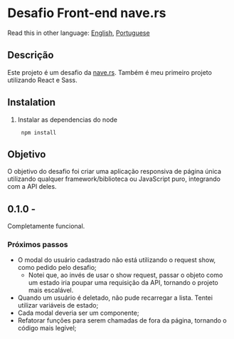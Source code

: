 # Desafio Front-end nave.rs

Read this in other language: [English](https://github.com/cvalb/challenge-nave/blob/main/README.md), [Portuguese](https://github.com/cvalb/challenge-nave/blob/main/README.pt.md)

## Descrição

Este projeto é um desafio da [nave.rs](https://nave.rs/). Também é meu primeiro projeto utilizando React e Sass.

## Instalation

1. Instalar as dependencias do node

        npm install

## Objetivo

O objetivo do desafio foi criar uma aplicação responsiva de página única utilizando qualquer framework/biblioteca ou JavaScript puro, integrando com a API deles.

## 0.1.0 -

Completamente funcional.

### Próximos passos

- O modal do usuário cadastrado não está utilizando o request show, como pedido pelo desafio;
  - Notei que, ao invés de usar o show request, passar o objeto como um estado iria poupar uma requisição da API, tornando o projeto mais escalável.
- Quando um usuário é deletado, não pude recarregar a lista. Tentei utilizar variáveis de estado;
- Cada modal deveria ser um componente;
- Refatorar funções para serem chamadas de fora da página, tornando o código mais legível;
